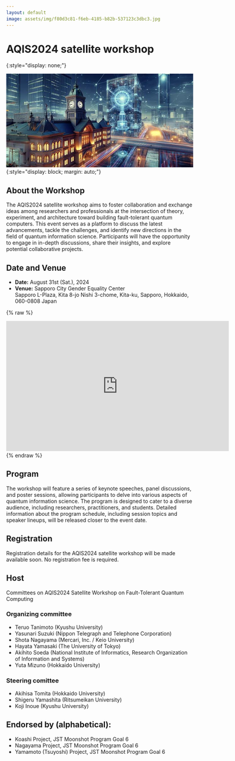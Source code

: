 ```yaml
---
layout: default
image: assets/img/f80d3c81-f6eb-4185-b82b-537123c3dbc3.jpg
---
```


# AQIS2024 satellite workshop
{:style="display: none;"}

![Dawn of Quantum Computer in Sapporo](assets/img/AQIS2024WS-image-small.jpg){:style="display: block; margin: auto;"}

## About the Workshop
The AQIS2024 satellite workshop aims to foster collaboration and exchange ideas among researchers and professionals at the intersection of theory, experiment, and architecture toward building fault-tolerant quantum computers. This event serves as a platform to discuss the latest advancements, tackle the challenges, and identify new directions in the field of quantum information science. Participants will have the opportunity to engage in in-depth discussions, share their insights, and explore potential collaborative projects.

## Date and Venue
- __Date:__ August 31st (Sat.), 2024
- __Venue:__ Sapporo City Gender Equality Center  
  Sapporo L-Plaza, Kita 8-jo Nishi 3-chome, Kita-ku, Sapporo, Hokkaido, 060-0808 Japan

{% raw %}
<iframe src="https://www.google.com/maps/embed?pb=!1m14!1m8!1m3!1d23316.876998813346!2d141.33911299993122!3d43.07067726432903!3m2!1i1024!2i768!4f13.1!3m3!1m2!1s0x5f0b290b765d2cb9%3A0x92fb31b5c3ca80e7!2z5pyt5bmM44Ko44Or44OX44Op44K2!5e0!3m2!1sja!2sjp!4v1711955791887!5m2!1sen!2sjp" width="600" height="350" style="border:0;" allowfullscreen="" loading="lazy" referrerpolicy="no-referrer-when-downgrade" style="display: block; margin: auto;"></iframe>
{% endraw %}

## Program
The workshop will feature a series of keynote speeches, panel discussions, and poster sessions, allowing participants to delve into various aspects of quantum information science. The program is designed to cater to a diverse audience, including researchers, practitioners, and students. Detailed information about the program schedule, including session topics and speaker lineups, will be released closer to the event date.

## Registration
Registration details for the AQIS2024 satellite workshop will be made available soon. No registration fee is required.

## Host
Committees on AQIS2024 Satellite Workshop on Fault-Tolerant Quantum Computing

### Organizing committee
- Teruo Tanimoto (Kyushu University)
- Yasunari Suzuki (Nippon Telegraph and Telephone Corporation)
- Shota Nagayama (Mercari, Inc. / Keio University)
- Hayata Yamasaki (The University of Tokyo)
- Akihito Soeda (National Institute of Informatics, Research Organization of Information and Systems)
- Yuta Mizuno (Hokkaido University)

### Steering comittee
- Akihisa Tomita (Hokkaido University)
- Shigeru Yamashita (Ritsumeikan University)
- Koji Inoue (Kyushu University)

## Endorsed by (alphabetical):
- Koashi Project, JST Moonshot Program Goal 6
- Nagayama Project, JST Moonshot Program Goal 6
- Yamamoto (Tsuyoshi) Project, JST Moonshot Program Goal 6
